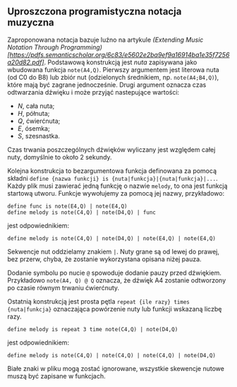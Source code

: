 ## Uproszczona programistyczna notacja muzyczna

Zaproponowana notacja bazuje luźno na artykule _(Extending Music Notation Through Programming)[https://pdfs.semanticscholar.org/6c83/e5602e2ba9ef9a16914ba1e35f7256a20d82.pdf]_.
Podstawową konstrukcją jest *nuta* zapisywana jako wbudowana funkcja `note(A4,Q)`. Pierwszy argumentem jest literowa nuta (od C0 do B8) lub 
zbiór nut (odzielonych średnikiem, np. `note(A4;B4,Q)`), które mają być zagrane jednocześnie. Drugi argument oznacza czas odtwarzania dźwięku i może przyjąć nastepujące wartości:
- _N_, cała nuta;
- _H_, półnuta;
- _Q_, ćwierćnuta;
- _E_, ósemka;
- _S_, szesnastka.

Czas trwania poszczególnych dźwięków wyliczany jest względem całej nuty, domyślnie to około 2 sekundy.

Kolejna konstrukcja to bezargumentowa funkcja definowana za pomocą składni `define {nazwa funkcji} is {nuta|funkcja}|{nuta|funkcja}|...`. Każdy plik musi zawierać jedną funkcję o  nazwie `melody`, to ona jest
funkcją startową utworu. Funkcje wywołujemy za pomocą jej nazwy, przykładowo:
```
define func is note(E4,Q) | note(E4,Q)
define melody is note(C4,Q) | note(D4,Q) | func
```
jest odpowiednikiem:
```
define melody is note(C4,Q) | note(D4,Q) | note(E4,Q) | note(E4,Q)
```
Sekwencje nut oddzielamy znakiem `|`. Nuty grane są od lewej do prawej, bez przerw, chyba, że zostanie wykorzystana opisana niżej pauza.

Dodanie symbolu po nucie `@` spowoduje dodanie pauzy przed dźwiękiem. Przykładowo `note(A4, Q) @ Q` oznacza, że dźwięk A4 zostanie odtworzony po czasie równym trwaniu ćwierćnuty.

Ostatnią konstrukcją jest prosta pętla `repeat {ile razy} times {nuta|funkcja}` oznaczająca powórzenie nuty lub funkcji wskazaną liczbę razy.
```
define melody is repeat 3 time note(C4,Q) | note(D4,Q)
```
jest odpowiednikiem:
```
define melody is note(C4,Q) | note(C4,Q) | note(C4,Q) | note(D4,Q)
```

Białe znaki w pliku mogą zostać ignorowane, wszystkie skewencje nutowe muszą być zapisane w funkcjach.


